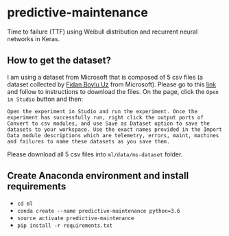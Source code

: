 # predictive-maintenance
Time to failure (TTF) using Weibull distribution and recurrent neural networks in Keras.

## How to get the dataset?
I am using a dataset from Microsoft that is composed of 5 csv files (a dataset collected by [Fidan Boylu Uz](https://azure.microsoft.com/en-au/blog/author/fboylu/) from Microsoft). 
Please go to this [link](https://gallery.azure.ai/Experiment/Predictive-Maintenance-Implementation-Guide-Data-Sets-1) and follow to instructions to download the files.
On the page, click the `Open in Studio` button and then:

`
Open the experiment in Studio and run the experiment. Once the experiment has successfully run, right click the output ports of Convert to csv modules, and use Save as Dataset option to save the datasets to your workspace. Use the exact names provided in the Import Data module descriptions which are telemetry, errors, maint, machines and failures to name these datasets as you save them.
`

Please download all 5 csv files into `ml/data/ms-dataset` folder.

## Create Anaconda environment and install requirements
- `cd ml`
- `conda create --name predictive-maintenance python=3.6`
- `source activate predictive-maintenance`
- `pip install -r requirements.txt`